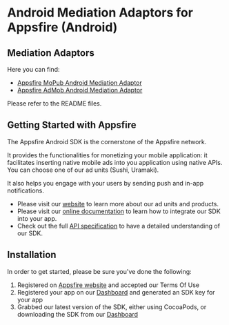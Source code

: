 Android Mediation Adaptors for Appsfire (Android)
=================================================

## Mediation Adaptors
Here you can find:

- [Appsfire MoPub Android Mediation Adaptor](AppsfireAndroidSDK-mopub)
- [Appsfire AdMob Android Mediation Adaptor](AppsfireAndroidSDK-admob)

Please refer to the README files.

## Getting Started with Appsfire
The Appsfire Android SDK is the cornerstone of the Appsfire network.

It provides the functionalities for monetizing your mobile application: it facilitates inserting native mobile ads into you application using native APIs. You can choose one of our ad units (Sushi, Uramaki).

It also helps you engage with your users by sending push and in-app notifications.

- Please visit our [website](http://appsfire.com) to learn more about our ad units and products.<br />
- Please visit our [online documentation](http://docs.appsfire.com/sdk/Android/integration-reference/Introduction) to learn how to integrate our SDK into your app.<br />
- Check out the full [API specification](http://docs.appsfire.com/sdk/Android/api-reference/) to have a detailed understanding of our SDK.

## Installation

In order to get started, please be sure you've done the following:

1. Registered on [Appsfire website](http://www.appsfire.com/) and accepted our Terms Of Use
2. Registered your app on our [Dashboard](http://dashboard.appsfire.com/) and generated an SDK key for your app
3. Grabbed our latest version of the SDK, either using CocoaPods, or downloading the SDK from our [Dashboard](http://dashboard.appsfire.com/app/doc)
